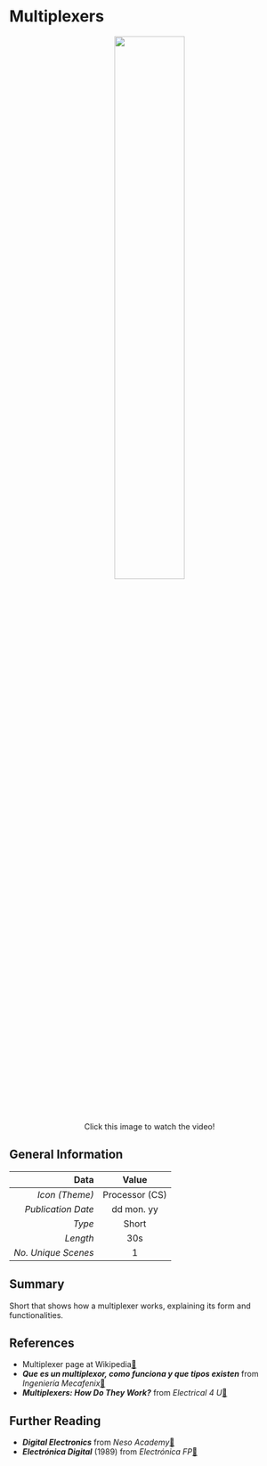 # Multiplexers

<p align="center">
<a href="https://www.youtube.com/@ph0nsy" style="text-decoration: none; color: white;">
      <image style="width: 50%; border-radius: 10%" src="https://github.com/ph0nsy/Ph0nsyTalksYT/blob/main/src/scenes/multiplexer_short/assets/Multiplexer.png?raw=true"/>
</a><br>
Click this image to watch the video!
</p>

## General Information
<p align="center">

| Data                   | Value            |
|-----------------------:|:----------------:|
| *Icon (Theme)*      	 | Processor (CS)   |
| *Publication Date* 	 | dd mon. yy       |
| *Type*             	 | Short            |
| *Length*           	 | 30s              |
| *No. Unique Scenes*    | 1                |
</p>

## Summary

Short that shows how a multiplexer works, explaining its form and functionalities.

## References

+ Multiplexer page at Wikipedia<a href="https://en.wikipedia.org/wiki/Multiplexer">🔗</a>
+ ___Que es un multiplexor, como funciona y que tipos existen___ from _Ingeniería Mecafenix_<a href="https://www.ingmecafenix.com/electronica/componentes/multiplexor/">🔗</a>
+ ___Multiplexers: How Do They Work?___ from _Electrical 4 U_<a href="https://www.electrical4u.com/multiplexer/#google_vignette">🔗</a>

## Further Reading

+ ___Digital Electronics___ from _Neso Academy_<a href="https://www.youtube.com/watch?v=M0mx8S05v60&list=PLBlnK6fEyqRjMH3mWf6kwqiTbT798eAOm&pp=iAQB">🔗</a> 
+ ___Electrónica Digital___ (1989) from _Electrónica FP_<a href="https://www.youtube.com/playlist?list=PLuzS0jdNRVvpQmCxFV4S2eqfji90BnDub">🔗</a> 

